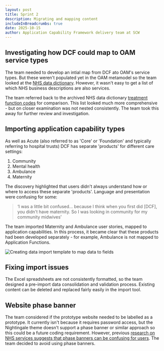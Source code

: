 ```yaml
---
layout: post
title: Sprint 2
description: Migrating and mapping content
includeInBreadcrumbs: true
date: 2025-10-15
author: Application Capability Framework delivery team at SCW
---
```


## Investigating how DCF could map to OAM service types

The team needed to develop an intial map from DCF ato OAM's service types. But these weren't populated yet in the OAM metamodel so the team looked at the [NHS data dictionary](https://www.datadictionary.nhs.uk/). However, it wasn't easy to get a list of which NHS business descriptions are also services. 

The team referred back to the archived NHS data dictionary [treatment function codes](/treatment-function-codes/) for comparison. This list looked much more comprehensive - but on closer examination was not nested consistently. The team took this away for further review and investigation.

## Importing application capability types

As well as Acute (also referred to as 'Core' or 'Foundation' and typically referring to hospital trusts) DCF has separate 'products' for different care settings:

1. Community
2. Mental health
3. Ambulance
4. Maternity

The discovery highlighted that users didn't always understand how or where to access these separate 'products'. Language and presentation were confusing for some:

> ‘I was a little bit confused… because I think when you first did [DCF], you didn't have maternity. So I was looking in community for my community midwives’

The team imported Maternity and Ambulance user stories, mapped to application capabilities. In this process, it became clear that these products had been developed separately - for example, Ambulance is not mapped to Application Functions.

![Creating data import template to map data to fields](/assets/images/configuring-data-import-scripts.png "Data import scripts")

## Fixing import issues

The Excel spreadsheets are not consistently formatted, so the team designed a pre-import data consolidation and validation process. Existing content can be deleted and replaced fairly easily in the import tool.

## Website phase banner

The team considered if the prototype website needed to be labelled as a prototype. It currently isn't because it requires password access, but the Nightingale theme doesn't support a phase banner or similar approach so this could be a future coding requirement. However, previous [research on NHS services suggests that phase banners can be confusing for users](https://github.com/nhsuk/nhsuk-service-manual-community-backlog/issues/89). The team decided to avoid using phase banners.
